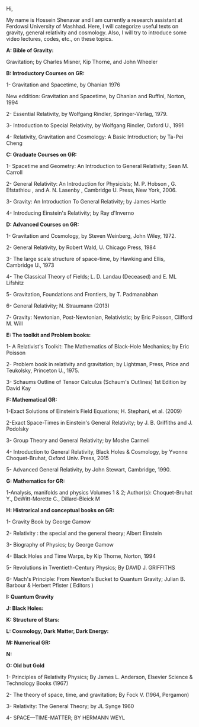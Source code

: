 Hi,

My name is Hossein Shenavar and I am currently a research assistant at Ferdowsi University of Mashhad. Here, I will categorize useful texts on gravity, general relativity and cosmology. Also, I will try to introduce some video lectures, codes, etc., on these topics.

**A: Bible of Gravity:**

Gravitation;
by Charles Misner, Kip Thorne, and John Wheeler


**B: Introductory Courses on GR:**

1- Gravitation and Spacetime, 
by Ohanian 1976

New eddition:
Gravitation and Spacetime, 
by Ohanian and Ruffini, Norton, 1994

2- Essential Relativity, 
by Wolfgang Rindler, 
Springer-Verlag, 1979.


3- Introduction to Special Relativity, 
by Wolfgang Rindler, 
Oxford U., 1991

4- Relativity, Gravitation and Cosmology: A Basic Introduction;
by Ta-Pei Cheng

**C: Graduate Courses on GR:**

1- Spacetime and Geometry:
An Introduction to General Relativity;
Sean M. Carroll

2- General Relativity: An Introduction for Physicists;
M. P. Hobson , G. Efstathiou , and A. N. Lasenby , 
Cambridge U. Press, New York, 2006.

3- Gravity: An Introduction To General Relativity;
by James Hartle

4- Introducing Einstein's Relativity;
by Ray d'Inverno

**D: Advanced Courses on GR:**

1- Gravitation and Cosmology, 
by Steven Weinberg, John Wiley, 1972.

2- General Relativity, 
by Robert Wald, U. Chicago Press, 1984

3- The large scale structure of space-time, 
by Hawking and Ellis, Cambridge U., 1973


4- The Classical Theory of Fields; 
L. D. Landau (Deceased) and E. ML Lifshitz

5- Gravitation, Foundations and Frontiers, 
by T. Padmanabhan

6- General Relativity;
N. Straumann (2013)

7- Gravity: Newtonian, Post-Newtonian, Relativistic;
by Eric Poisson, Clifford M.  Will


**E: The toolkit and Problem books:**

1- A Relativist's Toolkit: The Mathematics of Black-Hole Mechanics; 
by Eric Poisson

2- Problem book in relativity and gravitation; 
by Lightman, Press, Price and Teukolsky, Princeton U., 1975.

3- Schaums Outline of Tensor Calculus (Schaum's Outlines) 1st Edition
by David Kay

**F: Mathematical GR:**


1-Exact Solutions of Einstein’s Field Equations;
H. Stephani, et al. (2009)

2-Exact Space-Times in Einstein's General Relativity; 
by J. B. Griffiths and J. Podolsky

3- Group Theory and General Relativity;
by Moshe Carmeli

4- Introduction to General Relativity, Black Holes & Cosmology, 
by Yvonne Choquet-Bruhat, Oxford Univ. Press, 2015

5- Advanced General Relativity, 
by John Stewart, Cambridge, 1990.

**G: Mathematics for GR:**

1-Analysis, manifolds and physics	Volumes 1 & 2;
Author(s):	Choquet-Bruhat Y., DeWitt-Morette C., Dillard-Bleick M



**H: Histrorical and conceptual books on GR:**

1- Gravity
Book by George Gamow

2- Relativity : the special and the general theory;
Albert Einstein

3- Biography of Physics;
by George Gamow

4- Black Holes and Time Warps, 
by Kip Thorne, Norton, 1994

5- Revolutions in Twentieth-Century Physics;
By DAVID J. GRIFFITHS

6- Mach's Principle: From Newton's Bucket to Quantum Gravity;
Julian B. Barbour & Herbert Pfister ( Editors )

**I: Quantum Gravity**

**J: Black Holes:**

**K: Structure of Stars:**

**L: Cosmology, Dark Matter, Dark Energy:**

**M: Numerical GR:**

**N:**

**O: Old but Gold**

1- Principles of Relativity Physics;
By James L. Anderson,
Elsevier Science & Technology Books (1967)

2- The theory of space, time, and gravitation;
By Fock V. (1964, Pergamon) 

3- Relativity: The General Theory;
by JL Synge 1960

4- SPACE—TIME-MATTER;
BY HERMANN WEYL
